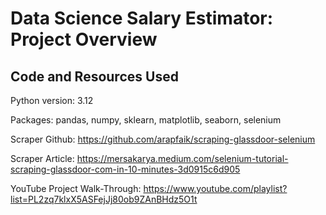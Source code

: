 # Data Science Salary Estimator: Project Overview

## Code and Resources Used

 Python version: 3.12

 Packages: pandas, numpy, sklearn, matplotlib, seaborn, selenium
 
 Scraper Github: https://github.com/arapfaik/scraping-glassdoor-selenium

 Scraper Article: https://mersakarya.medium.com/selenium-tutorial-scraping-glassdoor-com-in-10-minutes-3d0915c6d905

 YouTube Project Walk-Through: https://www.youtube.com/playlist?list=PL2zq7klxX5ASFejJj80ob9ZAnBHdz5O1t

